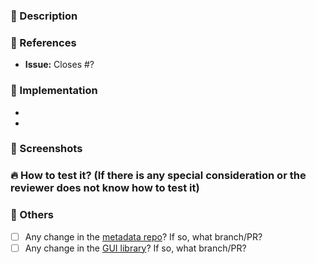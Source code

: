 
### :notebook: Description

### :pushpin: References

* **Issue:** Closes #?

### :memo: Implementation

-
-

### :art: Screenshots


### :fire: How to test it? (If there is any special consideration or the reviewer does not know how to test it)


### :bookmark_tabs: Others
- [ ] Any change in the [metadata repo](https://github.com/EyeSeeTea/vaccination-metadata)? If so, what branch/PR?
- [ ] Any change in the [GUI library](https://github.com/EyeSeeTea/d2-ui-components)? If so, what branch/PR?